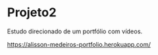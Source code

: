# Projeto2

Estudo direcionado de um portfólio com vídeos.


https://alisson-medeiros-portfolio.herokuapp.com/
